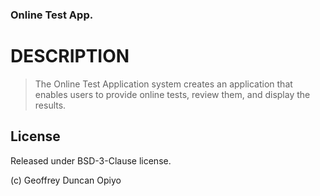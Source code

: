 ### Online Test App.

# DESCRIPTION

> The Online Test Application system creates an application that enables users to provide online tests, review them, and display the results.



## License

Released under BSD-3-Clause license.

(c) Geoffrey Duncan Opiyo
